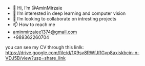 - 👋 Hi, I’m @AminMirzaie
- 👀 I’m interested in deep learning and computer vision
- 💞️ I’m looking to collaborate on intresting projects
- 📫 How to reach me 
- aminmirzaiee1374@gmail.com
- +989362260704

<!---
AminMirzaie/AminMirzaie is a ✨ special ✨ repository because its `README.md` (this file) appears on your GitHub profile.
You can click the Preview link to take a look at your changes.
--->
you can see my CV through this linlk:
https://drive.google.com/file/d/1X9sv8RWfJffGvp8axiskbcin-n-VDJ5B/view?usp=share_link
